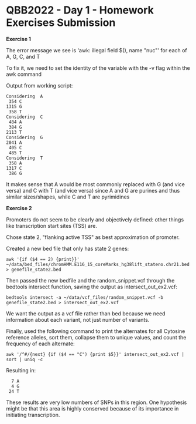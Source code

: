 # QBB2022 - Day 1 - Homework Exercises Submission

**Exercise 1**

The error message we see is 'awk: illegal field $(), name "nuc"' for each of A, G, C, and T

To fix it, we need to set the identity of the variable with the -v flag within the awk command

Output from working script:

```
Considering  A
 354 C
1315 G
 358 T
Considering  C
 484 A
 384 G
2113 T
Considering  G
2041 A
 405 C
 485 T
Considering  T
 358 A
1317 C
 386 G
 ```
 
 It makes sense that A would be most commonly replaced with G (and vice versa) and C with T (and vice versa) since A and G are purines and thus similar sizes/shapes, while C and T are pyrimidines
 
 **Exercise 2**
 
 Promoters do not seem to be clearly and objectively defined: other things like transcription start sites (TSS) are.
 
 Chose state 2, "flanking active TSS" as best approximation of promoter.
 
 Created a new bed file that only has state 2 genes: 
 
 ```
 awk '{if ($4 == 2) {print}}' ~/data/bed_files/chromHMM.E116_15_coreMarks_hg38lift_stateno.chr21.bed > genefile_state2.bed
 ```
 
 Then passed the new bedfile and the random_snippet.vcf through the bedtools intersect function, saving the output as intersect_out_ex2.vcf:
 
 ```
 bedtools intersect -a ~/data/vcf_files/random_snippet.vcf -b genefile_state2.bed > intersect_out_ex2.vcf
 ```
 
 We want the output as a vcf file rather than bed because we need information about each variant, not just number of variants.
 
 Finally, used the following command to print the alternates for all Cytosine reference alleles, sort them, collapse them to unique values, and count the frequency of each alternate: 
 
 ```
 awk '/^#/{next} {if ($4 == "C") {print $5}}' intersect_out_ex2.vcf | sort | uniq -c
 ```
 
 Resulting in: 
 ```
   7 A
   4 G
  24 T
 ```
 These results are very low numbers of SNPs in this region. One hypothesis might be that this area is highly conserved because of its importance in initiating transcription.
 